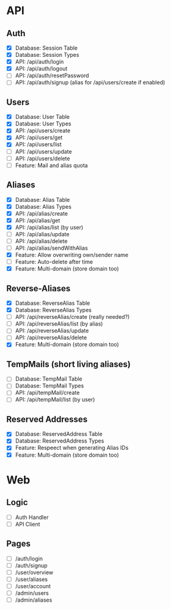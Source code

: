 # API
## Auth
- [X] Database: Session Table
- [X] Database: Session Types
- [X] API: /api/auth/login
- [X] API: /api/auth/logout
- [ ] API: /api/auth/resetPassword
- [ ] API: /api/auth/signup (alias for /api/users/create if enabled)

## Users
- [X] Database: User Table
- [X] Database: User Types
- [X] API: /api/users/create
- [X] API: /api/users/get
- [X] API: /api/users/list
- [ ] API: /api/users/update
- [ ] API: /api/users/delete
- [ ] Feature: Mail and alias quota

## Aliases
- [X] Database: Alias Table
- [X] Database: Alias Types
- [X] API: /api/alias/create
- [X] API: /api/alias/get
- [X] API: /api/alias/list (by user)
- [ ] API: /api/alias/update
- [ ] API: /api/alias/delete
- [ ] API: /api/alias/sendWithAlias
- [X] Feature: Allow overwriting own/sender name
- [ ] Feature: Auto-delete after time
- [X] Feature: Multi-domain (store domain too)

## Reverse-Aliases
- [X] Database: ReverseAlias Table
- [X] Database: ReverseAlias Types
- [ ] API: /api/reverseAlias/create (really needed?)
- [ ] API: /api/reverseAlias/list (by alias)
- [ ] API: /api/reverseAlias/update
- [ ] API: /api/reverseAlias/delete
- [X] Feature: Multi-domain (store domain too)

## TempMails (short living aliases)
- [ ] Database: TempMail Table
- [ ] Database: TempMail Types
- [ ] API: /api/tempMail/create
- [ ] API: /api/tempMail/list (by user)

## Reserved Addresses
- [X] Database: ReservedAddress Table
- [X] Database: ReservedAddress Types
- [X] Feature: Respeect when generating Alias IDs
- [X] Feature: Multi-domain (store domain too)

# Web
## Logic
- [ ] Auth Handler
- [ ] API Client

## Pages
- [ ] /auth/login
- [ ] /auth/signup
- [ ] /user/overview
- [ ] /user/aliases
- [ ] /user/account
- [ ] /admin/users
- [ ] /admin/aliases